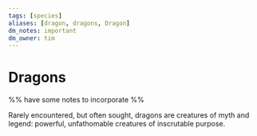 ```yaml
---
tags: [species]
aliases: [dragon, dragons, Dragon]
dm_notes: important
dm_owner: tim
---
```


# Dragons

%% have some notes to incorporate %%

Rarely encountered, but often sought, dragons are creatures of myth and legend: powerful, unfathomable creatures of inscrutable purpose. 